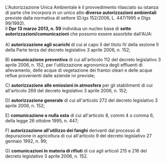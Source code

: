 L'Autorizzazione Unica Ambientale è il provvedimento rilasciato su istanza di parte che incorpora in un unico atto **diverse autorizzazioni ambientali** previste dalla normativa di settore (D.lgs 152/2006, L. 447/1995 e Dlgs 99/1992).
<br>
Il **Dpr 13 marzo 2013, n. 59** individua un nucleo base di **sette autorizzazioni/comunicazioni** che possono essere assorbite dall'AUA:
<br><br>
A) **autorizzazione agli scarichi** di cui al capo II del titolo IV della sezione II della Parte terza del decreto legislativo 3 aprile 2006, n. 152;

B) **comunicazione preventiva** di cui all'articolo 112 del decreto legislativo 3 aprile 2006, n. 152, per l'utilizzazione agronomica degli effluenti di allevamento, delle acque di vegetazione dei frantoi oleari e delle acque reflue provenienti dalle aziende ivi previste;

C) **autorizzazione alle emissioni in atmosfera** per gli stabilimenti di cui all'articolo 269 del decreto legislativo 3 aprile 2006, n. 152;

D) **autorizzazione generale** di cui all'articolo 272 del decreto legislativo 3 aprile 2006, n. 152;

E) **comunicazione o nulla osta** di cui all'articolo 8, commi 4 o comma 6, della legge 26 ottobre 1995, n. 447;

F) **autorizzazione all'utilizzo dei fanghi** derivanti dal processo di depurazione in agricoltura di cui all'articolo 9 del decreto legislativo 27 gennaio 1992, n. 99;

G) **comunicazioni in materia di rifiuti** di cui agli articoli 215 e 216 del decreto legislativo 3 aprile 2006, n. 152.

